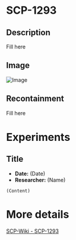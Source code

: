 # SCP-1293

## Description
Fill here

## Image
![Image](/SCP/SCP-1293.png)

## Recontainment
Fill here


# Experiments

## Title
* **Date:** (Date)
* **Researcher:** (Name)

`(Content)`

# More details
[SCP-Wiki - SCP-1293](http://scp-wiki.wikidot.com/scp-1293)
